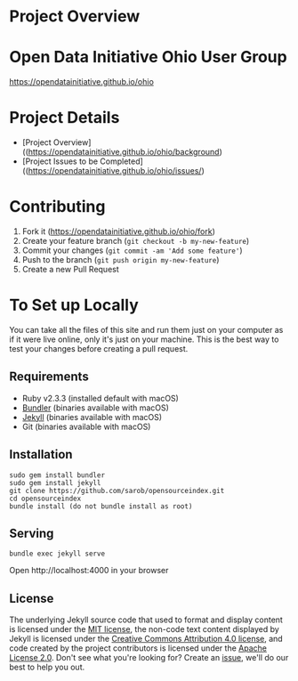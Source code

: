 # Project Overview


# Open Data Initiative Ohio User Group
https://opendatainitiative.github.io/ohio

# Project Details
* [Project Overview]((https://opendatainitiative.github.io/ohio/background)
* [Project Issues to be Completed]((https://opendatainitiative.github.io/ohio/issues/)

# Contributing
1. Fork it (https://opendatainitiative.github.io/ohio/fork)
2. Create your feature branch (`git checkout -b my-new-feature`)
3. Commit your changes (`git commit -am 'Add some feature'`)
4. Push to the branch (`git push origin my-new-feature`)
5. Create a new Pull Request

# To Set up Locally
You can take all the files of this site and run them just on your computer as if it were live online, only it's just on your machine. This is the best way to test your changes before creating a pull request.

## Requirements
- Ruby v2.3.3 (installed default with macOS)
- [Bundler](http://bundler.io/) (binaries available with macOS)
- [Jekyll](https://jekyllrb.com/docs/installation/) (binaries available with macOS)
- Git (binaries available with macOS)

## Installation
```
sudo gem install bundler
sudo gem install jekyll
git clone https://github.com/sarob/opensourceindex.git
cd opensourceindex
bundle install (do not bundle install as root)
```

## Serving
```
bundle exec jekyll serve
``` 
Open http://localhost:4000 in your browser

## License
The underlying Jekyll source code that used to format and display content is licensed under the [MIT license](http://opensource.org/licenses/mit-license.php), the non-code text content displayed by Jekyll is licensed under the [Creative Commons Attribution 4.0 license](http://creativecommons.org/licenses/by/4.0/), and code created by the project contributors is licensed under the [Apache License 2.0](https://www.apache.org/licenses/LICENSE-2.0.html).
Don't see what you're looking for? Create an [issue](https://opendatainitiative.github.io/ohio/issues/new), we'll do our best to help you out.
